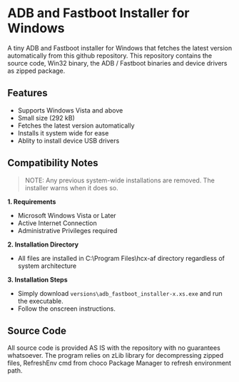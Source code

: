 # ADB and Fastboot Installer for Windows

A tiny ADB and Fastboot installer for Windows that fetches the latest version automatically from this github repository. This repository contains the source code, Win32 binary, the ADB / Fastboot binaries and device drivers as zipped package.

## Features

 * Supports Windows Vista and above
 * Small size (292 kB)
 * Fetches the latest version automatically
 * Installs it system wide for ease
 * Ablity to install device USB drivers

## Compatibility Notes

>NOTE: Any previous system-wide installations are removed. The installer warns when it does so.

**1. Requirements**
* Microsoft Windows Vista or Later 
* Active Internet Connection
* Administrative Privileges required

**2. Installation Directory**
* All files are installed in C:\Program Files\hcx-af directory regardless of system architecture

**3. Installation Steps**
* Simply download ``versions\adb_fastboot_installer-x.xs.exe`` and run the executable.
* Follow the onscreen instructions.

## Source Code

All source code is provided AS IS with the repository with no guarantees whatsoever. The program relies on zLib library for decompressing zipped files, RefreshEnv cmd from choco Package Manager to refresh environment path.